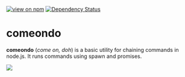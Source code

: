 [![view on npm](http://img.shields.io/npm/v/comeondo.svg)](https://www.npmjs.org/package/comeondo)
[![Dependency Status](https://david-dm.org/alexanderwallin/comeondo.svg)](https://david-dm.org/alexanderwallin/comeondo)

# comeondo

**comeondo** (*come on, doh*) is a basic utility for chaining commands in node.js. It runs commands using spawn and promises.

![](https://images.duckduckgo.com/iu/?u=http%3A%2F%2Fwww.entropiaplanets.com%2Fattachments%2Flleyton-hewitt-5813043-jpg.3077%2F&f=1)
